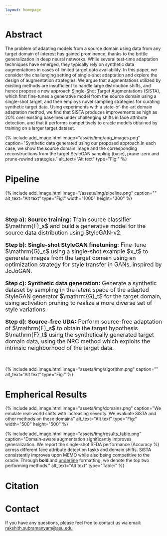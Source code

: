 ```yaml
---
layout: homepage
---
```


# Abstract

The problem of adapting models from a source domain using data from any target domain of interest has gained prominence, thanks to the brittle generalization in deep neural networks. While several test-time adaptation techniques have emerged, they typically rely on synthetic data augmentations in cases of limited target data availability. In this paper, we consider the challenging setting of single-shot adaptation and explore the design of augmentation strategies. We argue that augmentations utilized by existing methods are insufficient to handle large distribution shifts, and hence propose a new approach <u>Si</u>ngle-<u>S</u>hot <u>T</u>arget <u>A</u>ugmentations (SiSTA), which first fine-tunes a generative model from the source domain using a single-shot target, and then employs novel sampling strategies for curating synthetic target data. Using experiments with a state-of-the-art domain adaptation method, we find that SiSTA produces improvements as high as 20% over existing baselines under challenging shifts in face attribute detection, and that it performs competitively to oracle models obtained by training on a larger target dataset.

{% include add_image.html 
    image="assets/img/aug_images.png"
    caption="Synthetic data generated using our proposed approach.In each case, we show the source domain image and the corresponding reconstructions from the target StyleGAN sampling (base), prune-zero and prune-rewind strategies." 
    alt_text="Alt text" 
    type="Fig:" 
%}

# Pipeline

{% include add_image.html 
    image="/assets/img/pipeline.png"
    caption="" 
    alt_text="Alt text" 
    type="Fig:" 
    width="1000"
    height="300"
%}

<br>

<div style="font-size:18px">
<p><strong>Step a): Source training:</strong> Train source classifier $\mathrm{F}_s$ and build a generative model for the source data distribution using StyleGAN-v2.</p>

<p><strong>Step b): Single-shot StyleGAN finetuning:</strong> Fine-tune $\mathrm{G}_s$ using a single-shot example $x_t$ to generate images from the target domain using an optimization strategy for style transfer in GANs, inspired by JoJoGAN.</p>

<p><strong>Step c): Synthetic data generation:</strong> Generate a synthetic dataset by sampling in the latent space of the adapted StyleGAN generator $\mathrm{G}_t$ for the target domain, using activation pruning to realize a more diverse set of style variations.</p>

<p><strong>Step d): Source-free UDA:</strong> Perform source-free adaptation of $\mathrm{F}_s$ to obtain the target hypothesis $\mathrm{F}_t$ using the synthetically generated target domain data, using the NRC method which exploits the intrinsic neighborhood of the target data.</p>
</div>


<br>

{% include add_image.html 
    image="assets/img/algorithm.png"
    caption="" 
    alt_text="Alt text" 
    type="Fig:" 
%}


# Empherical Results


{% include add_image.html 
    image="assets/img/domains.png"
    caption="We emulate real-world shifts with increasing severity. We evaluate SiSTA and other methods on these domains" 
    alt_text="Alt text" 
    type="Fig:" 
    width="500"
    height="500"
%}


{% include add_image.html 
    image="assets/img/results_table.png"
    caption="Domain-aware augmentation significantly improves generalization. We report the single-shot SFDA performance (Accuracy %) across different face attribute detection tasks and domain shifts. SiSTA consistently improves upon MEMO while also being competitive to the oracle. Through <b>bold</b> and <u>underline</u> formatting, we denote the top two performing methods." 
    alt_text="Alt text" 
    type="Table:" 
%}

# Citation


# Contact

If you have any questions, please feel free to contact us via email: rakshith.subramanyam@asu.edu